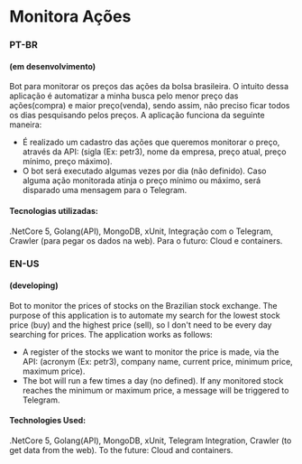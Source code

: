 # Monitora Ações

### PT-BR

#### (em desenvolvimento)
Bot para monitorar os preços das ações da bolsa brasileira. O intuito dessa aplicação é automatizar a minha busca pelo menor preço das ações(compra) e maior preço(venda), sendo assim, não preciso ficar todos os dias pesquisando pelos preços.
A aplicação funciona da seguinte maneira:

- É realizado um cadastro das ações que queremos monitorar o preço, através da API:
  (sigla (Ex: petr3), nome da empresa, preço atual, preço mínimo, preço máximo).
- O bot será executado algumas vezes por dia (não definido). Caso alguma ação monitorada atinja o preço mínimo ou máximo, será disparado uma mensagem para o Telegram.

#### Tecnologias utilizadas:

.NetCore 5, Golang(API), MongoDB, xUnit, Integração com o Telegram, Crawler (para pegar os dados na web). Para o futuro: Cloud e containers.

### EN-US

#### (developing)
Bot to monitor the prices of stocks on the Brazilian stock exchange. The purpose of this application is to automate my search for the lowest stock price (buy) and the highest price (sell), so I don't need to be every day searching for prices.
The application works as follows:

- A register of the stocks we want to monitor the price is made, via the API:
  (acronym (Ex: petr3), company name, current price, minimum price, maximum price).
- The bot will run a few times a day (no defined). If any monitored stock reaches the minimum or maximum price, a message will be triggered to Telegram.

#### Technologies Used:

.NetCore 5, Golang(API), MongoDB, xUnit, Telegram Integration, Crawler (to get data from the web). To the future: Cloud and containers.
